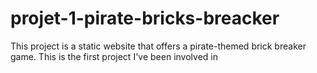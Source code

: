 # projet-1-pirate-bricks-breacker
This project is a static website that offers a pirate-themed brick breaker game. This is the first project I've been involved in
